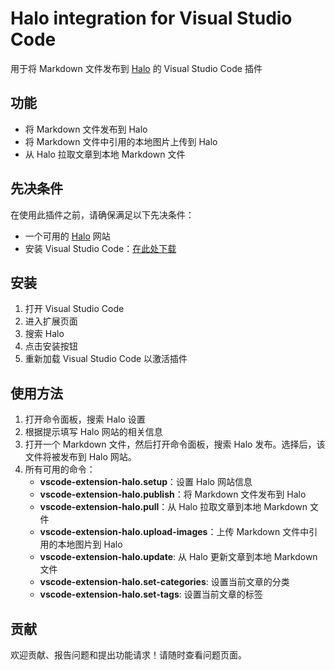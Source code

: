 # Halo integration for Visual Studio Code

用于将 Markdown 文件发布到 [Halo](https://github.com/halo-dev/halo) 的 Visual Studio Code 插件

## 功能

- 将 Markdown 文件发布到 Halo
- 将 Markdown 文件中引用的本地图片上传到 Halo
- 从 Halo 拉取文章到本地 Markdown 文件

## 先决条件

在使用此插件之前，请确保满足以下先决条件：

- 一个可用的 [Halo](https://github.com/halo-dev/halo) 网站
- 安装 Visual Studio Code：[在此处下载](https://code.visualstudio.com/download)

## 安装

1. 打开 Visual Studio Code
2. 进入扩展页面
3. 搜索 Halo
4. 点击安装按钮
5. 重新加载 Visual Studio Code 以激活插件

## 使用方法

1. 打开命令面板，搜索 Halo 设置
2. 根据提示填写 Halo 网站的相关信息
3. 打开一个 Markdown 文件，然后打开命令面板，搜索 Halo 发布。选择后，该文件将被发布到 Halo 网站。
4. 所有可用的命令：
    - **vscode-extension-halo.setup**：设置 Halo 网站信息
    - **vscode-extension-halo.publish**：将 Markdown 文件发布到 Halo
    - **vscode-extension-halo.pull**：从 Halo 拉取文章到本地 Markdown 文件
    - **vscode-extension-halo.upload-images**：上传 Markdown 文件中引用的本地图片到 Halo
    - **vscode-extension-halo.update**: 从 Halo 更新文章到本地 Markdown 文件
    - **vscode-extension-halo.set-categories**: 设置当前文章的分类
    - **vscode-extension-halo.set-tags**: 设置当前文章的标签

## 贡献

欢迎贡献、报告问题和提出功能请求！请随时查看问题页面。
